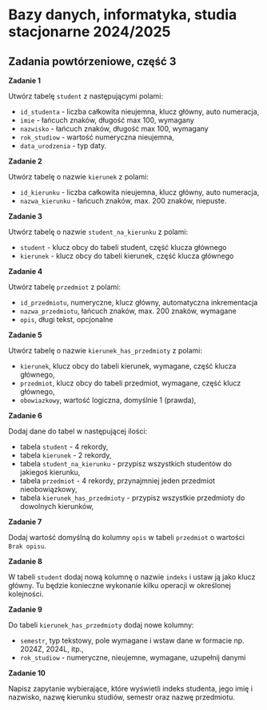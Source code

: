 # Bazy danych, informatyka, studia stacjonarne 2024/2025

## Zadania powtórzeniowe, część 3

**Zadanie 1**

Utwórz tabelę `student` z następującymi polami:
  * `id_studenta` - liczba całkowita nieujemna, klucz główny, auto numeracja,
  * `imie` - łańcuch znaków, długość max 100, wymagany
  * `nazwisko` - łańcuch znaków, długość max 100, wymagany
  * `rok_studiow` - wartość numeryczna nieujemna,
  * `data_urodzenia` - typ daty.


**Zadanie 2**

Utwórz tabelę o nazwie `kierunek` z polami:
* `id_kierunku` - liczba całkowita nieujemna, klucz główny, auto numeracja,
* `nazwa_kierunku` - łańcuch znaków, max. 200 znaków, niepuste.

**Zadanie 3**

Utwórz tabelę o nazwie `student_na_kierunku` z polami:
* `student` - klucz obcy do tabeli student, część klucza głównego
* `kierunek` - klucz obcy do tabeli kierunek, część klucza głównego

**Zadanie 4**

Utwórz tabelę `przedmiot` z polami:
* `id_przedmiotu`, numeryczne, klucz główny, automatyczna inkrementacja
* `nazwa_przedmiotu`, łańcuch znaków, max. 200 znaków, wymagane
* `opis`, długi tekst, opcjonalne

**Zadanie 5**

Utwórz tabelę o nazwie `kierunek_has_przedmioty` z polami:
* `kierunek`, klucz obcy do tabeli kierunek, wymagane, część klucza głównego,
* `przedmiot`, klucz obcy do tabeli przedmiot, wymagane, część klucz głównego,
* `obowiazkowy`, wartość logiczna, domyślnie 1 (prawda),

**Zadanie 6**

Dodaj dane do tabel w następującej ilości:
* tabela `student` - 4 rekordy,
* tabela `kierunek` - 2 rekordy,
* tabela `student_na_kierunku` - przypisz wszystkich studentów do jakiegoś kierunku,
* tabela `przedmiot` - 4 rekordy, przynajmniej jeden przedmiot nieobowiązkowy,
* tabela `kierunek_has_przedmioty` - przypisz wszystkie przedmioty do dowolnych kierunków,

**Zadanie 7**

Dodaj wartość domyślną do kolumny `opis` w tabeli `przedmiot` o wartości `Brak opisu`.

**Zadanie 8**

 W tabeli `student` dodaj nową kolumnę o nazwie `indeks` i ustaw ją jako klucz główny. Tu będzie konieczne wykonanie kilku operacji w określonej kolejności.

**Zadanie 9**

Do tabeli `kierunek_has_przedmioty` dodaj nowe kolumny:
* `semestr`, typ tekstowy, pole wymagane i wstaw dane w formacie np. 2024Z, 2024L, itp.,
* `rok_studiow` - numeryczne, nieujemne, wymagane, uzupełnij danymi

**Zadanie 10**

Napisz zapytanie wybierające, które wyświetli indeks studenta, jego imię i nazwisko, nazwę kierunku studiów, semestr oraz nazwę przedmiotu.
